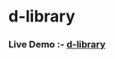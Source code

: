 # d-library

<h3>Live Demo :- <a href="https://d-library.herokuapp.com/index.php">d-library</a></h3>